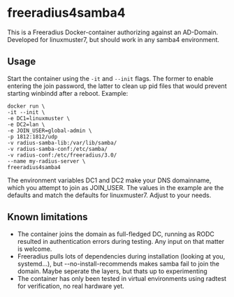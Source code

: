 # freeradius4samba4
This is a Freeradius Docker-container authorizing against an AD-Domain. Developed for linuxmuster7, but should work in any samba4 environment.
## Usage
Start the container using the `-it` and `--init` flags. The former to enable entering the join password, the latter to clean up pid files that would prevent starting winbindd after a reboot. Example:
```
docker run \
-it --init \
-e DC1=linuxmuster \
-e DC2=lan \
-e JOIN_USER=global-admin \
-p 1812:1812/udp
-v radius-samba-lib:/var/lib/samba/
-v radius-samba-conf:/etc/samba/
-v radius-conf:/etc/freeradius/3.0/
--name my-radius-server \
freeradius4samba4
```
The environment variables DC1 and DC2 make your DNS domainname, which you attempt to join as JOIN_USER. The values in the example are the defaults and match the defaults for linuxmuster7. Adjust to your needs.
## Known limitations
- The container joins the domain as full-fledged DC, running as RODC resulted in authentication errors during testing. Any input on that matter is welcome.
- Freeradius pulls lots of dependencies during installation (looking at you, systemd...), but --no-install-recommends makes samba fail to join the domain. Maybe seperate the layers, but thats up to experimenting
- The container has only been tested in virtual environments using radtest for verification, no real hardware yet.
